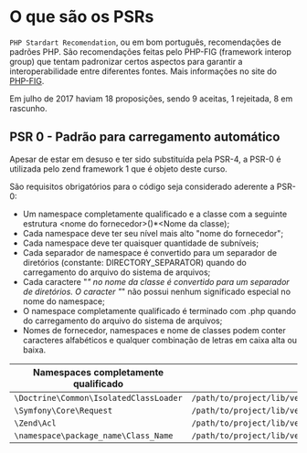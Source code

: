 # O que são os PSRs

`PHP Stardart Recomendation`, ou em bom português, recomendações de padrões PHP. São recomendações feitas pelo PHP-FIG (framework interop group) que tentam padronizar certos aspectos para garantir a interoperabilidade entre diferentes fontes. Mais informações no site do [PHP-FIG](http://www.php-fig.org).

Em julho de 2017 haviam 18 proposições, sendo 9 aceitas, 1 rejeitada, 8 em rascunho.

## PSR 0 - Padrão para carregamento automático

Apesar de estar em desuso e ter sido substituída pela PSR-4, a PSR-0 é utilizada pelo zend framework 1 que é objeto deste curso.

São requisitos obrigatórios para o código seja considerado aderente a PSR-0:
*  Um namespace completamente qualificado e a classe com a seguinte estrutura \<nome do fornecedor>\(<namespace>)*<Nome da classe);
*  Cada namespace deve ter seu nível mais alto "nome do fornecedor";
*  Cada namespace deve ter quaisquer quantidade de subníveis;
*  Cada separador de namespace é convertido para um separador de diretórios (constante: DIRECTORY_SEPARATOR) quando do carregamento do arquivo do sistema de arquivos;
*  Cada caractere "_" no nome da classe é convertido para um separador de diretórios. O caracter "_" não possui nenhum significado especial no nome do namespace;
*  O namespace completamente qualificado é terminado com .php quando do carregamento do arquivo do sistema de arquivos;
*  Nomes de fornecedor, namespaces e nome de classes podem conter caracteres alfabéticos e qualquer combinação de letras em caixa alta ou baixa.

|Namespaces completamente qualificado|Arquivo|
|----|----|
|`\Doctrine\Common\IsolatedClassLoader`|`/path/to/project/lib/vendor/Doctrine/Common/IsolatedClassLoader.php`|
|`\Symfony\Core\Request`|`/path/to/project/lib/vendor/Symfony/Core/Request.php`|
|`\Zend\Acl`|`/path/to/project/lib/vendor/Zend/Acl.php`|
|`\namespace\package_name\Class_Name`|`/path/to/project/lib/vendor/namespace/package_name/Class/Name.php`|

